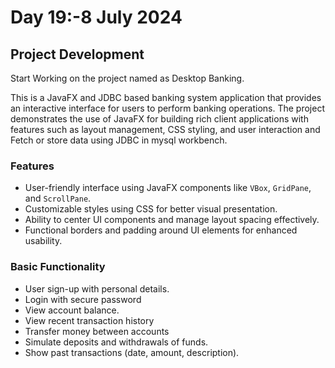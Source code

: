 # Day 19:-8 July 2024

## Project Development
Start Working on the project named as Desktop Banking.

This is a JavaFX and JDBC based banking system application that provides an interactive interface for users to perform banking operations. The project demonstrates the use of JavaFX for building rich client applications with features such as layout management, CSS styling, and user interaction and Fetch or store data using JDBC in mysql workbench.
### Features
- User-friendly interface using JavaFX components like `VBox`, `GridPane`, and `ScrollPane`.
- Customizable styles using CSS for better visual presentation.
- Ability to center UI components and manage layout spacing effectively.
- Functional borders and padding around UI elements for enhanced usability.

### Basic Functionality
<ul>
  <li>User sign-up with personal details.</li>
  <li>Login with secure password</li>
  <li>View account balance.</li>
  <li>View recent transaction history</li>
  <li>Transfer money between accounts</li>
  <li>Simulate deposits and withdrawals of funds.</li>
  <li>Show past transactions (date, amount, description).</li>
</ul>
